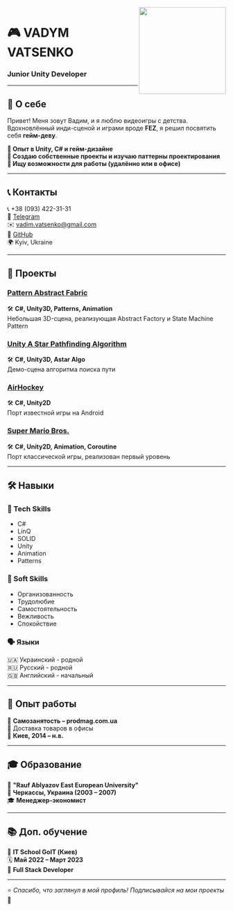 <img src="https://your-image-url.png" width="200" align="right">

# 🎮 VADYM VATSENKO  
### **Junior Unity Developer**  

---

## 📝 **О себе**  
Привет! Меня зовут Вадим, и я люблю видеоигры с детства.  
Вдохновлённый инди-сценой и играми вроде **FEZ**, я решил посвятить себя **гейм-деву**.  

**🔹 Опыт в Unity, C# и гейм-дизайне**  
**🔹 Создаю собственные проекты и изучаю паттерны проектирования**  
**🔹 Ищу возможности для работы (удалённо или в офисе)**  

---

## 📞 **Контакты**  
📞 +38 (093) 422-31-31  
💬 [Telegram](https://t.me/yourtelegram)  
✉️ [vadim.vatsenko@gmail.com](mailto:vadim.vatsenko@gmail.com)  
🔗 [GitHub](https://github.com/vadimvatsenko)  
🌍 Kyiv, Ukraine  

---

## 🚀 **Проекты**  

### [Pattern Abstract Fabric](https://github.com/vadimvatsenko/your-repo)  
🛠 **C#, Unity3D, Patterns, Animation**  
Небольшая 3D-сцена, реализующая Abstract Factory и State Machine Pattern  

### [Unity A Star Pathfinding Algorithm](https://github.com/vadimvatsenko/your-repo)  
🛠 **C#, Unity3D, Astar Algo**  
Демо-сцена алгоритма поиска пути  

### [AirHockey](https://github.com/vadimvatsenko/your-repo)  
🛠 **C#, Unity2D**  
Порт известной игры на Android  

### [Super Mario Bros.](https://github.com/vadimvatsenko/your-repo)  
🛠 **C#, Unity2D, Animation, Coroutine**  
Порт классической игры, реализован первый уровень  

---

## 🛠 **Навыки**  

### 🎯 Tech Skills  
- C#  
- LinQ  
- SOLID  
- Unity  
- Animation  
- Patterns  

### 🤝 Soft Skills  
- Организованность  
- Трудолюбие  
- Самостоятельность  
- Вежливость  
- Спокойствие  

### 🗣 **Языки**  
🇺🇦 Украинский - родной  
🇷🇺 Русский - родной  
🇬🇧 Английский - начальный  

---

## 💼 **Опыт работы**  
🛒 **Самозанятость – prodmag.com.ua**  
🚚 Доставка товаров в офисы  
📍 **Киев, 2014 – н.в.**  

---

## 🎓 **Образование**  
🏫 **"Rauf Ablyazov East European University"**  
📍 **Черкассы, Украина (2003 – 2007)**  
🎓 **Менеджер-экономист**  

---

## 📚 **Доп. обучение**  
🏫 **IT School GoIT (Киев)**  
🗓 **Май 2022 – Март 2023**  
📜 **Full Stack Developer**  

---

⭐️ _Спасибо, что заглянул в мой профиль! Подписывайся на мои проекты_ 🚀
